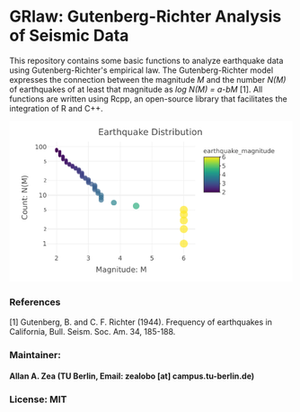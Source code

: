 # GRlaw: Gutenberg-Richter Analysis of Seismic Data
This repository contains some basic functions to analyze earthquake data using Gutenberg-Richter's empirical law. The Gutenberg-Richter model expresses the connection between the magnitude *M* and the number *N(M)* of earthquakes of at least that magnitude as *log N(M) = a-bM* [1]. All functions are written using Rcpp, an open-source library that facilitates the integration of R and C++.


![alt text](https://github.com/allgebrist/GRlaw/blob/master/data/Screenshot.png)

### References
[1] Gutenberg, B. and C. F. Richter (1944). Frequency of earthquakes in California, Bull. Seism. Soc. Am.
34, 185-188. 

### Maintainer: 
#### Allan A. Zea (TU Berlin, Email: zealobo [at] campus.tu-berlin.de)

### License: MIT
